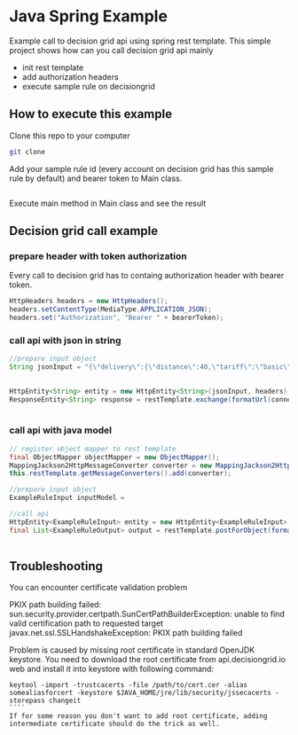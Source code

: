 # Java Spring Example
Example call to decision grid api using spring rest template.
This simple project shows how can you call decision grid api mainly
- init rest template
- add authorization headers
- execute sample rule on decisiongrid 

## How to execute this example
Clone this repo to your computer
````bash
git clone 
````

Add your sample rule id (every account on decision grid has this sample rule by default) and bearer token to Main class. 
````java

````


Execute main method in Main class and see the result

## Decision grid call example

### prepare header with token authorization
Every call to decision grid has to containg authorization header with bearer token.

````java
HttpHeaders headers = new HttpHeaders();
headers.setContentType(MediaType.APPLICATION_JSON);
headers.set("Authorization", "Bearer " + bearerToken);
````

### call api with json in string 

````java
//prepare input object
String jsonInput = "{\"delivery\":{\"distance\":40,\"tariff\":\"basic\"},\"pack\":{\"weight\":4,\"longestSide\":50}}";
        

HttpEntity<String> entity = new HttpEntity<String>(jsonInput, headers);
ResponseEntity<String> response = restTemplate.exchange(formatUrl(connectionUrl, ruleId, version), HttpMethod.POST, entity, String.class);
        
````

### call api with java model

````java
// register object mapper to rest template
final ObjectMapper objectMapper = new ObjectMapper();
MappingJackson2HttpMessageConverter converter = new MappingJackson2HttpMessageConverter(objectMapper);        
this.restTemplate.getMessageConverters().add(converter);

//prepare input object
ExampleRuleInput inputModel =

//call api
HttpEntity<ExampleRuleInput> entity = new HttpEntity<ExampleRuleInput>(inputModel, headers);
final List<ExampleRuleOutput> output = restTemplate.postForObject(formatUrl(connectionUrl, ruleId, version), entity, List.class);
        
````

## Troubleshooting
You can encounter certificate validation problem

PKIX path building failed: sun.security.provider.certpath.SunCertPathBuilderException: unable to find valid certification path to requested target
javax.net.ssl.SSLHandshakeException: PKIX path building failed

Problem is caused by missing root certificate in standard OpenJDK keystore. 
You need to download the root certificate from api.decisiongrid.io web and install it into keystore with following command:
`````shell
keytool -import -trustcacerts -file /path/to/cert.cer -alias somealiasforcert -keystore $JAVA_HOME/jre/lib/security/jssecacerts -storepass changeit
````
If for some reason you don't want to add root certificate, adding intermediate certificate should do the trick as well.
